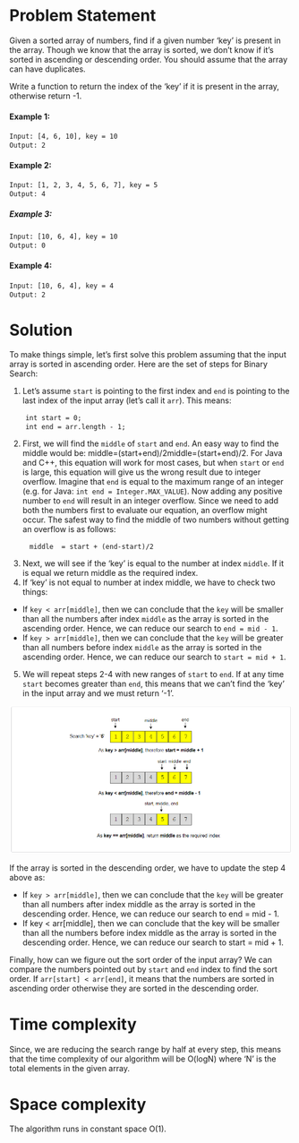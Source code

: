 # Problem Statement 
Given a sorted array of numbers, find if a given number ‘key’ is present in the array. Though we know that the array is sorted, we don’t know if it’s sorted in ascending or descending order. You should assume that the array can have duplicates.

Write a function to return the index of the ‘key’ if it is present in the array, otherwise return -1.

#### Example 1:
```
Input: [4, 6, 10], key = 10
Output: 2
```

#### Example 2:
```
Input: [1, 2, 3, 4, 5, 6, 7], key = 5
Output: 4
```

##### Example 3:
```
Input: [10, 6, 4], key = 10
Output: 0
```

#### Example 4:
```
Input: [10, 6, 4], key = 4
Output: 2
```

# Solution
To make things simple, let’s first solve this problem assuming that the input array is sorted in ascending order. Here are the set of steps for Binary Search:

1. Let’s assume `start` is pointing to the first index and `end` is pointing to the last index of the input array (let’s call it `arr`). This means:
```
    int start = 0;
    int end = arr.length - 1;
```
2. First, we will find the `middle` of `start` and `end`. An easy way to find the middle would be: middle=(start+end)/2middle=(start+end)/2. For Java and C++, this equation will work for most cases, but when `start` or `end` is large, this equation will give us the wrong result due to integer overflow. Imagine that `end` is equal to the maximum range of an integer (e.g. for Java: `int end = Integer.MAX_VALUE`). Now adding any positive number to `end` will result in an integer overflow. Since we need to add both the numbers first to evaluate our equation, an overflow might occur. The safest way to find the middle of two numbers without getting an overflow is as follows:
```
     middle  = start + (end-start)/2
```

3. Next, we will see if the ‘key’ is equal to the number at index `middle`. If it is equal we return middle as the required index.
4. If ‘key’ is not equal to number at index middle, we have to check two things:
- If `key < arr[middle]`, then we can conclude that the `key` will be smaller than all the numbers after index `middle` as the array is sorted in the ascending order. Hence, we can reduce our search to `end = mid - 1`.
- If `key > arr[middle]`, then we can conclude that the `key` will be greater than all numbers before index `middle` as the array is sorted in the ascending order. Hence, we can reduce our search to `start = mid + 1`.
5. We will repeat steps 2-4 with new ranges of `start` to `end`. If at any time `start` becomes greater than `end`, this means that we can’t find the ‘key’ in the input array and we must return ‘-1’.

![alt text][logo]

[logo]: https://github.com/kai-ion/Grokking-the-coding-Interview/blob/main/11.%20Pattern%20Modified%20Binary%20Search/1.%20Order-agnostic%20Binary%20Search%20(easy)/Example.PNG "example"

If the array is sorted in the descending order, we have to update the step 4 above as:

- If `key > arr[middle]`, then we can conclude that the `key` will be greater than all numbers after index middle as the array is sorted in the descending order. Hence, we can reduce our search to end = mid - 1.
- If key < arr[middle], then we can conclude that the key will be smaller than all the numbers before index middle as the array is sorted in the descending order. Hence, we can reduce our search to start = mid + 1.

Finally, how can we figure out the sort order of the input array? We can compare the numbers pointed out by `start` and `end` index to find the sort order. If `arr[start] < arr[end]`, it means that the numbers are sorted in ascending order otherwise they are sorted in the descending order.

# Time complexity 
Since, we are reducing the search range by half at every step, this means that the time complexity of our algorithm will be O(logN) where ‘N’ is the total elements in the given array.

# Space complexity 
The algorithm runs in constant space O(1).
